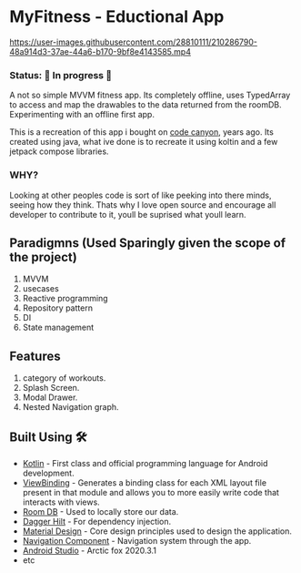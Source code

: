 # MyFitness - Eductional App
https://user-images.githubusercontent.com/28810111/210286790-48a914d3-37ae-44a6-b170-9bf8e4143585.mp4

### Status: 🚧 In progress 🚧
A not so simple MVVM fitness app. Its completely offline, uses TypedArray to access and map the drawables to the data returned from the roomDB.
Experimenting with an offline first app.

This is a recreation of this app i bought on [code canyon](https://codecanyon.net/item/women-fitness-challenge-android-native-app/30024357#), years ago. 
Its created using java, what ive done is to recreate it using koltin and a few jetpack compose libraries.

### WHY?
Looking at other peoples code is sort of like peeking into there minds, seeing how they think. Thats why I love open source and encourage all
developer to contribute to it, youll be suprised what youll learn.

## Paradigmns (Used Sparingly given the scope of the project)
1. MVVM
2. usecases
3. Reactive programming
4. Repository pattern
5. DI
6. State management

## Features
1. category of workouts.
2. Splash Screen.
3. Modal Drawer.
3. Nested Navigation graph.

## Built Using 🛠
- [Kotlin](https://kotlinlang.org/) - First class and official programming language for Android
development.
- [ViewBinding](https://developer.android.com/topic/libraries/view-binding) - Generates a binding
  class for each XML layout file present in that module and allows you to more easily write code that
  interacts with views.
- [Room DB](https://square.github.io/retrofit/) - Used to locally store our data.
- [Dagger Hilt](https://dagger.dev/hilt/) - For dependency injection.
- [Material Design](https://dagger.dev/hilt/) - Core design principles used to design the application.
- [Navigation Component](https://dagger.dev/hilt/) - Navigation system through the app.
- [Android Studio](https://dagger.dev/hilt/) - Arctic fox 2020.3.1
- etc
